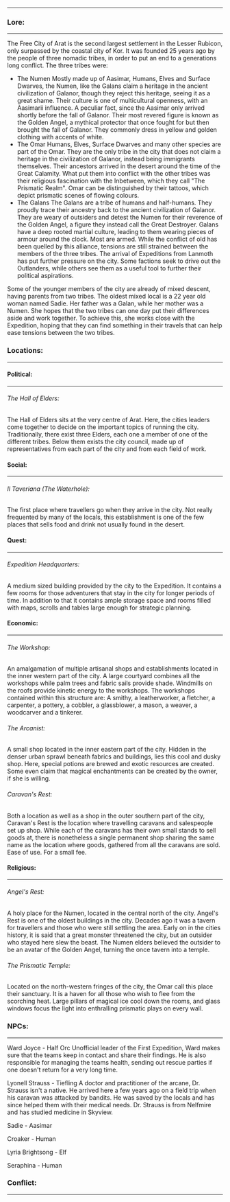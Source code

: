 ***
### Lore:
***
The Free City of Arat is the second largest settlement in the Lesser Rubicon, only surpassed by the coastal city of Kor. It was founded 25 years ago by the people of three nomadic tribes, in order to put an end to a generations long conflict.
The three tribes were:
- The Numen
		Mostly made up of Aasimar, Humans, Elves and Surface Dwarves, the Numen, like the Galans claim a heritage in the ancient civilization of Galanor, though they reject this heritage, seeing it as a great shame. Their culture is one of multicultural openness, with an Aasimarii influence. A peculiar fact, since the Aasimar only arrived shortly before the fall of Galanor. Their most revered figure is known as the Golden Angel, a mythical protector that once fought for but then brought the fall of Galanor.
		They commonly dress in yellow and golden clothing with accents of white.
- The Omar
		Humans, Elves, Surface Dwarves and many other species are part of the Omar. They are the only tribe in the city that does not claim a heritage in the civilization of Galanor, instead being immigrants themselves. Their ancestors arrived in the desert around the time of the Great Calamity. What put them into conflict with the other tribes was their religious fascination with the Inbetween, which they call "The Prismatic Realm". 
		Omar can be distinguished by their tattoos, which depict prismatic scenes of flowing colours.
- The Galans
		The Galans are a tribe of humans and half-humans. They proudly trace their ancestry back to the ancient civilization of Galanor. They are weary of outsiders and detest the Numen for their reverence of the Golden Angel, a figure they instead call the Great Destroyer. 
		Galans have a deep rooted martial culture, leading to them wearing pieces of armour around the clock. Most are armed.
While the conflict of old has been quelled by this alliance, tensions are still strained between the members of the three tribes. The arrival of Expeditions from Lanmoth has put further pressure on the city. Some factions seek to drive out the Outlanders, while others see them as a useful tool to further their political aspirations.

Some of the younger members of the city are already of mixed descent, having parents from two tribes. The oldest mixed local is a 22 year old woman named Sadie. Her father was a Galan, while her mother was a Numen. She hopes that the two tribes can one day put their differences aside and work together. To achieve this, she works close with the Expedition, hoping that they can find something in their travels that can help ease tensions between the two tribes.
### Locations:
***
#### Political:
***
###### The Hall of Elders:
The Hall of Elders sits at the very centre of Arat. Here, the cities leaders come together to decide on the important topics of running the city. Traditionally, there exist three Elders, each one a member of one of the different tribes. Below them exists the city council, made up of representatives from each part of the city and from each field of work.

#### Social:
***
###### Il Taveriana (The Waterhole):
The first place where travellers go when they arrive in the city. Not really frequented by many of the locals, this establishment is one of the few places that sells food and drink not usually found in the desert. 

#### Quest:
****
###### Expedition Headquarters:
A medium sized building provided by the city to the Expedition. It contains a few rooms for those adventurers that stay in the city for longer periods of time. In addition to that it contains ample storage space and rooms filled with maps, scrolls and tables large enough for strategic planning.

#### Economic:
***
###### The Workshop:
An amalgamation of multiple artisanal shops and establishments located in the inner western part of the city. A large courtyard combines all the workshops while palm trees and fabric sails provide shade. Windmills on the roofs provide kinetic energy to the workshops.
The workshops contained within this structure are: A smithy, a leatherworker, a fletcher, a carpenter, a pottery, a cobbler, a glassblower, a mason, a weaver, a woodcarver and a tinkerer.

###### The Arcanist:
A small shop located in the inner eastern part of the city. Hidden in the denser urban sprawl beneath fabrics and buildings, lies this cool and dusky shop. Here, special potions are brewed and exotic resources are created. Some even claim that magical enchantments can be created by the owner, if she is willing.

###### Caravan's Rest:
Both a location as well as a shop in the outer southern part of the city, Caravan's Rest is the location where travelling caravans and salespeople set up shop. While each of the caravans has their own small stands to sell goods at, there is nonetheless a single permanent shop sharing the same name as the location where goods, gathered from all the caravans are sold. Ease of use. For a small fee.

#### Religious:
***
###### Angel's Rest:
A holy place for the Numen, located in the central north of the city. Angel's Rest is one of the oldest buildings in the city. Decades ago it was a tavern for travellers and those who were still settling the area. Early on in the cities history, it is said that a great monster threatened the city, but an outsider who stayed here slew the beast. The Numen elders believed the outsider to be an avatar of the Golden Angel, turning the once tavern into a temple.

###### The Prismatic Temple:
Located on the north-western fringes of the city, the Omar call this place their sanctuary. It is a haven for all those who wish to flee from the scorching heat. Large pillars of magical ice cool down the rooms, and glass windows focus the light into enthralling prismatic plays on every wall.

### NPCs:
***
Ward Joyce - Half Orc
Unofficial leader of the First Expedition, Ward makes sure that the teams keep in contact and share their findings. He is also responsible for managing the teams health, sending out rescue parties if one doesn't return for a very long time.

Lyonell Strauss - Tiefling
A doctor and practitioner of the arcane, Dr. Strauss isn't a native. He arrived here a few years ago on a field trip when his caravan was attacked by bandits. He was saved by the locals and has since helped them with their medical needs. Dr. Strauss is from Nelfmire and has studied medicine in Skyview.

Sadie - Aasimar

Croaker - Human

Lyria Brightsong - Elf

Seraphina - Human
### Conflict:
***
